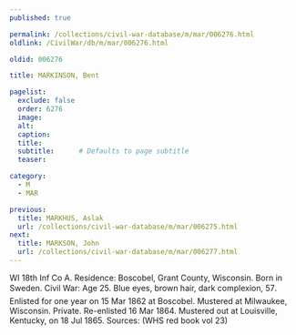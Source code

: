 ```yaml
---
published: true

permalink: /collections/civil-war-database/m/mar/006276.html
oldlink: /CivilWar/db/m/mar/006276.html

oldid: 006276

title: MARKINSON, Bent

pagelist:
  exclude: false
  order: 6276
  image: 
  alt:
  caption:
  title:
  subtitle:      # Defaults to page subtitle
  teaser:

category: 
  - M 
  - MAR

previous:
  title: MARKHUS, Aslak
  url: /collections/civil-war-database/m/mar/006275.html  
next:
  title: MARKSON, John
  url: /collections/civil-war-database/m/mar/006277.html   
---
```

WI 18th Inf Co A. Residence: Boscobel, Grant County, Wisconsin. Born in Sweden. Civil War: Age 25. Blue eyes, brown hair, dark complexion, 5&#146;7&#148;. Enlisted for one year on 15 Mar 1862 at Boscobel. Mustered at Milwaukee, Wisconsin. Private. Re-enlisted 16 Mar 1864. Mustered out at Louisville, Kentucky, on 18 Jul 1865. Sources: (WHS red book vol 23)